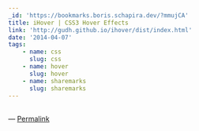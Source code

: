 ```yaml
---
_id: 'https://bookmarks.boris.schapira.dev/?mmujCA'
title: iHover | CSS3 Hover Effects
link: 'http://gudh.github.io/ihover/dist/index.html'
date: '2014-04-07'
tags:
    - name: css
      slug: css
    - name: hover
      slug: hover
    - name: sharemarks
      slug: sharemarks
---
```


<br>&#8212;
<a href="https://bookmarks.boris.schapira.dev/?mmujCA" title="Permalink">Permalink</a>
